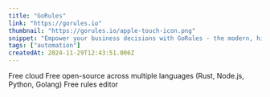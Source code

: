 ```yaml
---
title: "GoRules"
link: "https://gorules.io"
thumbnail: "https://gorules.io/apple-touch-icon.png"
snippet: "Empower your business decisions with GoRules - the modern, high-performance Business Rules Management System built for both business users and developers."
tags: ["automation"]
createdAt: 2024-11-29T12:43:51.006Z
---
```

Free cloud
Free open-source across multiple languages (Rust, Node.js, Python, Golang)
Free rules editor

